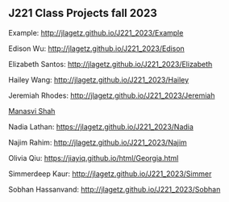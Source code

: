 ## J221 Class Projects fall 2023

Example: http://jlagetz.github.io/J221_2023/Example

Edison Wu: http://jlagetz.github.io/J221_2023/Edison

Elizabeth Santos: http://jlagetz.github.io/J221_2023/Elizabeth

Hailey Wang: http://jlagetz.github.io/J221_2023/Hailey

Jeremiah Rhodes: http://jlagetz.github.io/J221_2023/Jeremiah

<a href="https://jlagetz.github.io/J221_2023/Manasvi/manasvi_shah.pdf" target="_blank">Manasvi Shah</a>

Nadia Lathan: https://jlagetz.github.io/J221_2023/Nadia

Najim Rahim: http://jlagetz.github.io/J221_2023/Najim

Olivia Qiu: https://jiayiq.github.io/html/Georgia.html

Simmerdeep Kaur: http://jlagetz.github.io/J221_2023/Simmer

Sobhan Hassanvand: http://jlagetz.github.io/J221_2023/Sobhan
